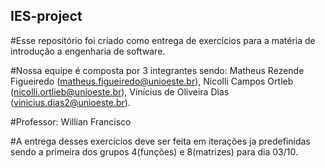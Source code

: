 ## IES-project

#Esse repositório foi criado como entrega de exercícios para a matéria de introdução a engenharia de software.

#Nossa equipe é composta por 3 integrantes sendo: Matheus Rezende Figueiredo (matheus.figueiredo@unioeste.br), Nicolli Campos Ortleb (nicolli.ortlieb@unioeste.br), Vinícius de Oliveira Dias (vinicius.dias2@unioeste.br).

#Professor: Willian Francisco

#A entrega desses exercícios deve ser feita em iterações ja predefinidas sendo a primeira dos grupos 4(funções) e 8(matrizes) para dia 03/10.
